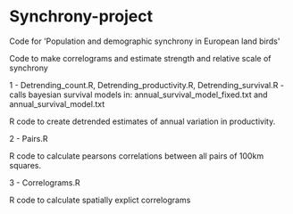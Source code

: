 # Synchrony-project

Code for 'Population and demographic synchrony in European land birds'

Code to make correlograms and estimate strength and relative scale of synchrony

1 - Detrending_count.R, Detrending_productivity.R, Detrending_survival.R - calls bayesian survival models in: annual_survival_model_fixed.txt and annual_survival_model.txt

R code to create detrended estimates of annual variation in productivity.

2 - Pairs.R

R code to calculate pearsons correlations between all pairs of 100km squares.

3 - Correlograms.R

R code to calculate spatially explict correlograms



